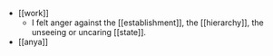 - [[work]]
  - I felt anger against the [[establishment]], the [[hierarchy]], the unseeing or uncaring [[state]].
- [[anya]]
